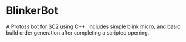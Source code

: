 # BlinkerBot
A Protoss bot for SC2 using C++. Includes simple blink micro, and basic build order generation after completing a scripted opening.
